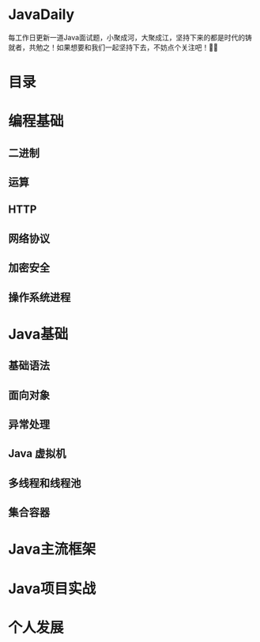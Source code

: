 # JavaDaily

每工作日更新一道Java面试题，小聚成河，大聚成江，坚持下来的都是时代的铸就者，共勉之！如果想要和我们一起坚持下去，不妨点个关注吧！🏳️‍🌈

# 目录
# 编程基础

## 二进制
## 运算
## HTTP
## 网络协议
## 加密安全
## 操作系统进程

# Java基础

## 基础语法


## 面向对象



## 异常处理

## Java 虚拟机

## 多线程和线程池

## 集合容器

# Java主流框架



# Java项目实战

# 个人发展

